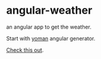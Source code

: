 angular-weather
===============

an angular app to get the weather.

Start with [yoman](https://github.com/yeoman/yo) angular generator.

[Check this out](http://zhang-yuan.github.io/angular-weather).
